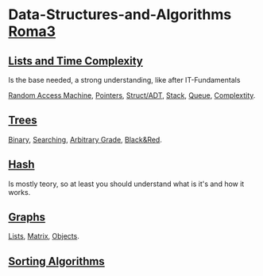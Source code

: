 # Data-Structures-and-Algorithms [Roma3](https://www.uniroma3.it)

## [Lists and Time Complexity](Lists/Lists.md)

Is the base needed, a strong understanding, like after IT-Fundamentals

[Random Access Machine](Lists/Lists.md#ram---random-access-machine), [Pointers](Lists/Lists.md#Pointers), [Struct/ADT](Lists/Lists.md#struct-or-adtabstract-data-type), [Stack](Lists/Lists.md#pile-or-stack-), [Queue](Lists/Lists.md#code-or-queue), [Complextity](Lists/Lists.md#complextity).

## [Trees](Trees/Trees.md)

[Binary](Trees/Trees.md#binary), [Searching](Trees/Trees.md#searching), [Arbitrary Grade](Trees/Trees.md#arbitrary-grade), [Black&Red](Trees/Trees.md#blackred).

## [Hash](Hash/Hash.md)

Is mostly teory, so at least you should understand what is it's and how it works.

## [Graphs](Graphs/Graphs.md)

[Lists](Graphs/Graphs.md#gaph-lists), [Matrix](Graphs/Graphs.md#gaph-matrix), [Objects](Graphs/Graphs.md#gaph-objects).

## [Sorting Algorithms](SortingAlgorithms/SortingAlgorithms.md)
